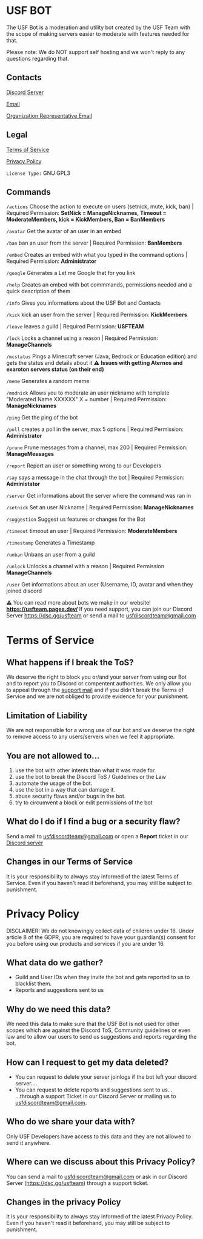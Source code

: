 # USF BOT
The USF Bot is a moderation and utility bot created by the USF Team with the scope of making servers easier to moderate with features needed for that.

Please note: We do NOT support self hosting and we won't reply to any questions regarding that.

## Contacts
[Discord Server](https://dsc.gg/usfteam)

[Email](mailto:usfdiscordteam@gmail.com)

[Organization Representative Email](mailto:robertbelotti06@gmail.com)

## Legal
[Terms of Service](https://github.com/USF-Team/USFBOT/blob/main/Terms.md)

[Privacy Policy](https://github.com/USF-Team/USFBOT/Privacy.md)

`License Type:` GNU GPL3

## Commands

`/actions` Choose the action to execute on users (setnick, mute, kick, ban) | Required Permission: **SetNick = ManageNicknames, Timeout = ModerateMembers, kick = KickMembers, Ban = BanMembers**

`/avatar` Get the avatar of an user in an embed

`/ban` ban an user from the server | Required Permission: **BanMembers**

`/embed` Creates an embed with what you typed in the command options | Required Permission: **Administrator**

`/google` Generates a Let me Google that for you link

`/help` Creates an embed with bot commmands, permissions needed and a quick description of them

`/info` Gives you informations about the USF Bot and Contacts

`/kick` kick an user from the server | Required Permission: **KickMembers**

`/leave` leaves a guild | Required Permission: **USFTEAM**

`/lock` Locks a channel using a reason | Required Permission: **ManageChannels**

`/mcstatus` Pings a Minecraft server (Java, Bedrock or Education edition) and gets the status and details about it
⚠️ **Issues with getting Aternos and exaroton servers status (on their end)**

`/meme` Generates a random meme

`/modnick` Allows you to moderate an user nickname with template "Moderated Name XXXXXX" X = number | Required Permission: **ManageNicknames**

`/ping` Get the ping of the bot

`/poll` creates a poll in the server, max 5 options | Required Permission: **Administrator**

`/prune` Prune messages from a channel, max 200 | Required Permission: **ManageMessages**

`/report` Report an user or something wrong to our Developers

`/say` says a message in the chat through the bot | Required Permission: **Administator**

`/server` Get informations about the server where the command was ran in

`/setnick` Set an user Nickname | Required Permission: **ManageNicknames**

`/suggestion` Suggest us features or changes for the Bot

`/timeout` timeout an user | Required Permission: **ModerateMembers**

`/timestamp` Generates a Timestamp

`/unban` Unbans an user from a guild

`/unlock` Unlocks a channel with a reason | Required Permission **ManageChannels**

`/user` Get informations about an user (Username, ID, avatar and when they joined discord

⚠️ You can read more about bots we make in our website! **https://usfteam.pages.dev/**
If you need support, you can join our Discord Server https://dsc.gg/usfteam or send a mail to usfdiscordteam@gmail.com

# Terms of Service

## What happens if I break the ToS?
We deserve the right to block you or/and your server from using our Bot and to report you to Discord or compentent authorities. We only allow you to appeal through the [support mail](mailto:usfdiscordteam@gmail.com) and if you didn't break the Terms of Service and we are not obliged to provide evidence for your punishment.

## Limitation of Liability
We are not responsible for a wrong use of our bot and we deserve the right to remove access to any users/servers when we feel it appropriate.

## You are not allowed to...
1. use the bot with other intents than what it was made for.
2. use the bot to break the Discord ToS / Guidelines or the Law
3. automate the usage of the bot.
4. use the bot in a way that can damage it.
5. abuse security flaws and/or bugs in the bot.
6. try to circumvent a block or edit permissions of the bot

## What do I do if I find a bug or a security flaw?
Send a mail to usfdiscordteam@gmail.com or open a **Report** ticket in our [Discord server](https://dsc.gg/usfteam)

## Changes in our Terms of Service
It is your responsibility to always stay informed of the latest Terms of Service. Even if you haven't read it beforehand, you may still be subject to punishment.


# Privacy Policy
DISCLAIMER: We do not knowingly collect data of children under 16. Under article 8 of the GDPR, you are required to have your guardian(s) consent for you before using our products and services if you are under 16.

## What data do we gather?
- Guild and User IDs when they invite the bot and gets reported to us to blacklist them.
- Reports and suggestions sent to us

## Why do we need this data?
We need this data to make sure that the USF Bot is not used for other scopes which are against the Discord ToS, Community guidelines or even law and to allow our users to send us suggestions and reports regarding the bot.

## How can I request to get my data deleted?
- You can request to delete your server joinlogs if the bot left your discord server....
- You can request to delete reports and suggestions sent to us...
...through a support Ticket in our Discord Server or mailing us to usfdiscordteam@gmail.com.

## Who do we share your data with?
Only USF Developers have access to this data and they are not allowed to send it anywhere.

## Where can we discuss about this Privacy Policy?
You can send a mail to usfdiscordteam@gmail.com or ask in our Discord Server (https://dsc.gg/usfteam) through a support ticket.

## Changes in the privacy Policy
It is your responsibility to always stay informed of the latest Privacy Policy. Even if you haven't read it beforehand, you may still be subject to punishment.
